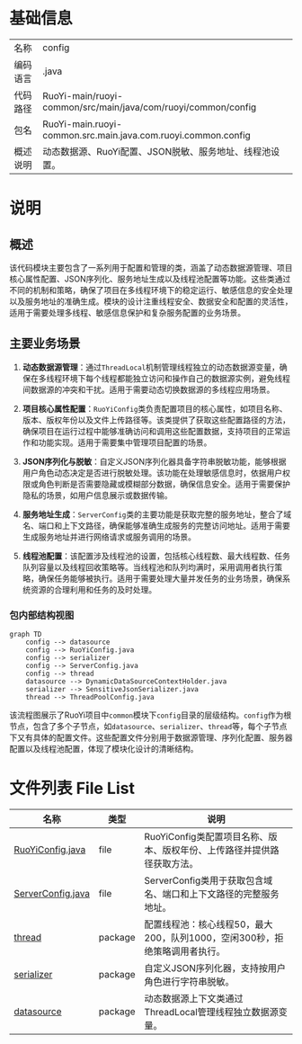 # 基础信息

|      |      |
|------|------|
| 名称 | config |
| 编码语言 | .java |
| 代码路径 | RuoYi-main/ruoyi-common/src/main/java/com/ruoyi/common/config |
| 包名 | RuoYi-main.ruoyi-common.src.main.java.com.ruoyi.common.config |
| 概述说明 | 动态数据源、RuoYi配置、JSON脱敏、服务地址、线程池设置。 |

# 说明

## 概述
该代码模块主要包含了一系列用于配置和管理的类，涵盖了动态数据源管理、项目核心属性配置、JSON序列化、服务地址生成以及线程池配置等功能。这些类通过不同的机制和策略，确保了项目在多线程环境下的稳定运行、敏感信息的安全处理以及服务地址的准确生成。模块的设计注重线程安全、数据安全和配置的灵活性，适用于需要处理多线程、敏感信息保护和复杂服务配置的业务场景。

## 主要业务场景
1. **动态数据源管理**：通过`ThreadLocal`机制管理线程独立的动态数据源变量，确保在多线程环境下每个线程都能独立访问和操作自己的数据源实例，避免线程间数据源的冲突和干扰。适用于需要动态切换数据源的多线程应用场景。

2. **项目核心属性配置**：`RuoYiConfig`类负责配置项目的核心属性，如项目名称、版本、版权年份以及文件上传路径等。该类提供了获取这些配置路径的方法，确保项目在运行过程中能够准确访问和调用这些配置数据，支持项目的正常运作和功能实现。适用于需要集中管理项目配置的场景。

3. **JSON序列化与脱敏**：自定义JSON序列化器具备字符串脱敏功能，能够根据用户角色动态决定是否进行脱敏处理。该功能在处理敏感信息时，依据用户权限或角色判断是否需要隐藏或模糊部分数据，确保信息安全。适用于需要保护隐私的场景，如用户信息展示或数据传输。

4. **服务地址生成**：`ServerConfig`类的主要功能是获取完整的服务地址，整合了域名、端口和上下文路径，确保能够准确生成服务的完整访问地址。适用于需要生成服务地址并进行网络请求或服务调用的场景。

5. **线程池配置**：该配置涉及线程池的设置，包括核心线程数、最大线程数、任务队列容量以及线程回收策略等。当线程池和队列均满时，采用调用者执行策略，确保任务能够被执行。适用于需要处理大量并发任务的业务场景，确保系统资源的合理利用和任务的及时处理。


### 包内部结构视图

```mermaid
graph TD
    config --> datasource
    config --> RuoYiConfig.java
    config --> serializer
    config --> ServerConfig.java
    config --> thread
    datasource --> DynamicDataSourceContextHolder.java
    serializer --> SensitiveJsonSerializer.java
    thread --> ThreadPoolConfig.java
```

该流程图展示了RuoYi项目中`common`模块下`config`目录的层级结构。`config`作为根节点，包含了多个子节点，如`datasource`、`serializer`、`thread`等，每个子节点下又有具体的配置文件。这些配置文件分别用于数据源管理、序列化配置、服务器配置以及线程池配置，体现了模块化设计的清晰结构。

# 文件列表 File List

| 名称   | 类型  | 说明 |
|-------|------|-------------|
| [RuoYiConfig.java](RuoYiConfig.md) | file | RuoYiConfig类配置项目名称、版本、版权年份、上传路径并提供路径获取方法。 |
| [ServerConfig.java](ServerConfig.md) | file | ServerConfig类用于获取包含域名、端口和上下文路径的完整服务地址。 |
| [thread](thread/_module.md) | package | 配置线程池：核心线程50，最大200，队列1000，空闲300秒，拒绝策略调用者执行。 |
| [serializer](serializer/_module.md) | package | 自定义JSON序列化器，支持按用户角色进行字符串脱敏。 |
| [datasource](datasource/_module.md) | package | 动态数据源上下文类通过ThreadLocal管理线程独立数据源变量。 |


